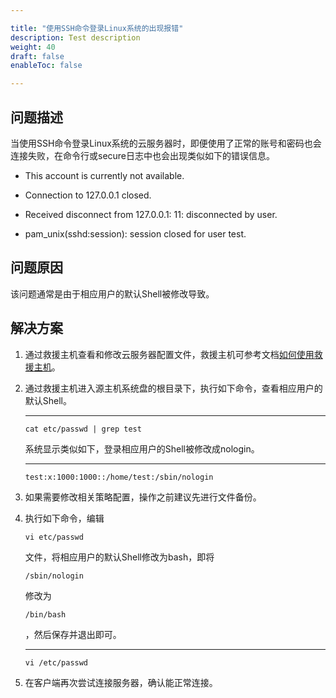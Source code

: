 ```yaml
---

title: "使用SSH命令登录Linux系统的出现报错"
description: Test description
weight: 40
draft: false
enableToc: false

---
```


## 问题描述

当使用SSH命令登录Linux系统的云服务器时，即便使用了正常的账号和密码也会连接失败，在命令行或secure日志中也会出现类似如下的错误信息。

- This account is currently not available.


- Connection to 127.0.0.1 closed.


- Received disconnect from 127.0.0.1: 11: disconnected by user.


- pam_unix(sshd:session): session closed for user test.

 

## 问题原因

该问题通常是由于相应用户的默认Shell被修改导致。



## 解决方案

1. 通过救援主机查看和修改云服务器配置文件，救援主机可参考文档[如何使用救援主机](https://docsv3.qingcloud.com/compute/vm/faq/common_operations/server_func/rescue_instance/)。

2. 通过救援主机进入源主机系统盘的根目录下，执行如下命令，查看相应用户的默认Shell。

   ****

   ```
   cat etc/passwd | grep test
   ```

   系统显示类似如下，登录相应用户的Shell被修改成nologin。

   ****

   ```
   test:x:1000:1000::/home/test:/sbin/nologin
   ```

3. 如果需要修改相关策略配置，操作之前建议先进行文件备份。

4. 执行如下命令，编辑

   ```
   vi etc/passwd
   ```

   文件，将相应用户的默认Shell修改为bash，即将

   ```
   /sbin/nologin
   ```

   修改为

   ```
   /bin/bash
   ```

   ，然后保存并退出即可。

   ****

   ```
   vi /etc/passwd
   ```

5. 在客户端再次尝试连接服务器，确认能正常连接。

